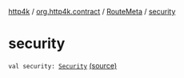 [http4k](../../index.md) / [org.http4k.contract](../index.md) / [RouteMeta](index.md) / [security](./security.md)

# security

`val security: `[`Security`](../../org.http4k.contract.security/-security/index.md) [(source)](https://github.com/http4k/http4k/blob/master/http4k-contract/src/main/kotlin/org/http4k/contract/routeMeta.kt#L132)